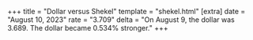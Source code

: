+++
title = "Dollar versus Shekel"
template = "shekel.html"
[extra]
date = "August 10, 2023"
rate = "3.709"
delta = "On August  9, the dollar was 3.689. The dollar became 0.534% stronger."
+++
